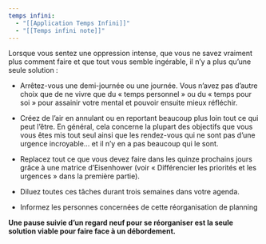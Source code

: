 ```yaml
---
temps infini:
  - "[[Application Temps Infini]]"
  - "[[Temps infini note]]"
---
```


Lorsque vous sentez une oppression intense, que vous ne savez vraiment plus comment faire et que tout vous semble ingérable, il n’y a plus qu’une seule solution :

- Arrêtez-vous une demi-journée ou une journée. Vous n’avez pas d’autre choix que de ne vivre que du « temps personnel » ou du « temps pour soi » pour assainir votre mental et pouvoir ensuite mieux réfléchir.

- Créez de l’air en annulant ou en reportant beaucoup plus loin tout ce qui peut l’être. En général, cela concerne la plupart des objectifs que vous vous êtes mis tout seul ainsi que les rendez-vous qui ne sont pas d’une urgence incroyable… et il n’y en a pas beaucoup qui le sont.

- Replacez tout ce que vous devez faire dans les quinze prochains jours grâce à une matrice d’Eisenhower (voir « Différencier les priorités et les urgences » dans la première partie).

- Diluez toutes ces tâches durant trois semaines dans votre agenda.

- Informez les personnes concernées de cette réorganisation de planning

**Une pause suivie d’un regard neuf pour se réorganiser est la seule solution viable pour faire face à un débordement.**

